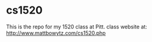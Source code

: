# cs1520
This is the repo for my 1520 class at Pitt.
class website at: http://www.mattbowytz.com/cs1520.php
